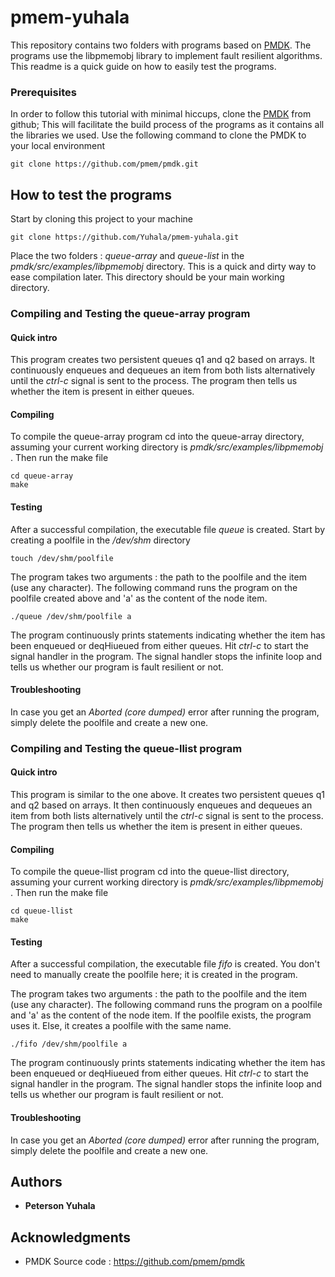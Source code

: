 # pmem-yuhala

This repository contains two folders with programs based on [PMDK]( https://github.com/pmem/pmdk). The programs use the libpmemobj library to implement fault resilient algorithms. This readme is a quick guide on how to easily test the programs.

### Prerequisites
In order to follow this tutorial with minimal hiccups, clone the [PMDK]( https://github.com/pmem/pmdk) from github; This will facilitate the build process of the programs as it contains all the libraries we used.
Use the following command to clone the PMDK to your local environment

```
git clone https://github.com/pmem/pmdk.git

```

## How to test the programs 
Start by cloning this project to your machine 
```
git clone https://github.com/Yuhala/pmem-yuhala.git

```
Place the two folders : _queue-array_ and _queue-list_ in the _pmdk/src/examples/libpmemobj_ directory. This is a quick and dirty way to ease compilation later. This directory should be your main working directory.

### Compiling and Testing the queue-array program
#### Quick intro
This program creates two persistent queues q1 and q2 based on arrays. It continuously enqueues and dequeues an item from both lists alternatively until the _ctrl-c_ signal is sent to the process. The program then tells us whether the item is present in either queues.
#### Compiling 
To compile the queue-array program cd into the queue-array directory, assuming your current working directory is _pmdk/src/examples/libpmemobj_ . Then run the make file

```
cd queue-array
make
```
#### Testing
After a successful compilation, the executable file  _queue_ is created. Start by creating a poolfile in the _/dev/shm_ directory

```
touch /dev/shm/poolfile
```

The program takes two arguments : the path to the poolfile and the item (use any character). The following command runs the program on the poolfile created above and 'a' as the content of the node item.

```
./queue /dev/shm/poolfile a
```
The program continuously prints statements indicating whether the item has been enqueued or deqHiueued from either queues.
Hit _ctrl-c_ to start the signal handler in the program. The signal handler stops the infinite loop and tells us whether our program is fault resilient or not.

#### Troubleshooting
In case you get an _Aborted (core dumped)_ error after running the program, simply delete the poolfile and create a new one.

### Compiling and Testing the queue-llist program
#### Quick intro
This program is similar to the one above. It creates two persistent queues q1 and q2 based on arrays. It then continuously enqueues and dequeues an item from both lists alternatively until the _ctrl-c_ signal is sent to the process. The program then tells us whether the item is present in either queues.
#### Compiling 
To compile the queue-llist program cd into the queue-llist directory, assuming your current working directory is _pmdk/src/examples/libpmemobj_ . Then run the make file

```
cd queue-llist
make
```
#### Testing
After a successful compilation, the executable file  _fifo_ is created. You don't need to manually create the poolfile here; it is created in the program.

The program takes two arguments : the path to the poolfile and the item (use any character). The following command runs the program on a poolfile and 'a' as the content of the node item. If the poolfile exists, the program uses it. Else, it creates a poolfile with the same name. 

```
./fifo /dev/shm/poolfile a
```
The program continuously prints statements indicating whether the item has been enqueued or deqHiueued from either queues.
Hit _ctrl-c_ to start the signal handler in the program. The signal handler stops the infinite loop and tells us whether our program is fault resilient or not.

#### Troubleshooting
In case you get an _Aborted (core dumped)_ error after running the program, simply delete the poolfile and create a new one.




## Authors

* **Peterson Yuhala** 


## Acknowledgments

* PMDK Source code : https://github.com/pmem/pmdk
